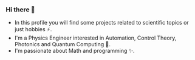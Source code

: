### Hi there 👋

- In this profile you will find some projects related to scientific topics or just hobbies ⚡. 
- I'm a Physics Engineer interested in Automation, Control Theory, Photonics and Quantum Computing 🔭. 
- I'm passionate about Math and programming ✨. 

<!--
**ez77/ez77** is a ✨ _special_ ✨ repository because its `README.md` (this file) appears on your GitHub profile.

Here are some ideas to get you started:

- 🔭 I’m currently working on ...
- 🌱 I’m currently learning ...
- 👯 I’m looking to collaborate on ...
- 🤔 I’m looking for help with ...
- 💬 Ask me about ...
- 📫 How to reach me: ...
- 😄 Pronouns: ...
- ⚡ Fun fact: ...
-->
